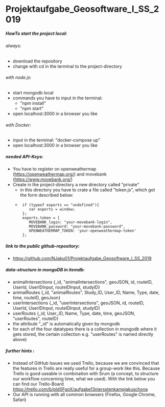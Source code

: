 # Projektaufgabe_Geosoftware_I_SS_2019

##### HowTo start the project local:

###### always: 
- download the repository
- change with cd in the terminal to the project-directory

###### with node.js:
- start mongodb local 
- commands you have to input in the terminal: 
  - "npm install"
  - "npm start"
- open localhost:3000 in a browser you like 

###### with Docker:
- input in the terminal: "docker-compose up" 
- open localhost:3000 in a browser you like 

##### needed API-Keys:
- You have to register on openweathermap (https://openweathermap.org/) and movebank (https://www.movebank.org/) 
- Create in the project-directory a new directory called "private" 
  - in this directory you have to crate a file called "token.js", which got the form described below:
  -      if (typeof exports == "undefined"){
            var exports = window;
         };
         exports.token = {
            MOVEBANK_login: "your-movebank-login",
            MOVEBANK_password: "your-movebank-password",
            OPENWEATHERMAP_TOKEN: 'your-openweathermap-token'
         };
         
##### link to the public github-repository: 
- https://github.com/NJaku01/Projektaufgabe_Geosoftware_I_SS_2019

##### data-structure in mongoDB in itemdb: 
- animalIntersections {_id, "animalIntersections", geoJSON, id, routeID, UserId, UserIDInput, routeIDInput, studyID}
- animalRoutes {_id, "animalRoutes", Study_ID, User_ID, Name, Type, date, time, routeID, geoJson}
- userIntersections {_id, "userIntersections", geoJSON, id, routeID, UserId, UserIDInput, routeIDInput, studyID}
- userRoutes {_id, User_ID, Name, Type, date, time, geoJSON, "userRoutes", routeID}
- the attribute "_id" is automatically given by mongodb
- for each of the four datatypes there is a collection in mongodb where it gets stored, 
the certain collection e.g. "userRoutes" is named directly above)

##### further hints : 
- Instead of GitHub Issues we used Trello, because we are convinced that the features in Trello are really useful for 
a group-work like this. Because Trello is good useable in combination with Srum 
(a concept, to structure our workflow concerning time, what we used). With the link below you can find our Trello-Board
 https://trello.com/b/pld0FgoX/aufgabe13niersstenkampjakuschona
- Our API is running with all common browsers (Firefox, Google Chrome, Safari)
 
